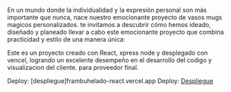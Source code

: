 
En un mundo donde la individualidad y la expresión personal son más importante que nunca, nace nuestro emocionante proyecto de vasos mugs magicos personalizados.  te invitamos a descubrir cómo hemos ideado, diseñado y planeado llevar a cabo este emocionante proyecto que combina practicidad y estilo de una manera única:

Este es  un proyecto creado con React, xpress node y  desplegado con vencel, logrando un excelente desempeño en el desarrollo del codigo y visualizacion del cliente. para proveedor final.

Deploy: [despliegue]frambuhelado-react.vercel.app
Deploy: [Despliegue](https://mugs-react.vercel.app/)